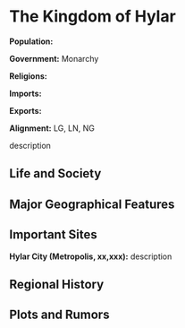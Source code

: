 # The Kingdom of Hylar

**Population:**

**Government:** Monarchy

**Religions:**

**Imports:**

**Exports:**

**Alignment:** LG, LN, NG

description

## Life and Society

## Major Geographical Features

## Important Sites

**Hylar City (Metropolis, xx,xxx):** description

## Regional History

## Plots and Rumors
